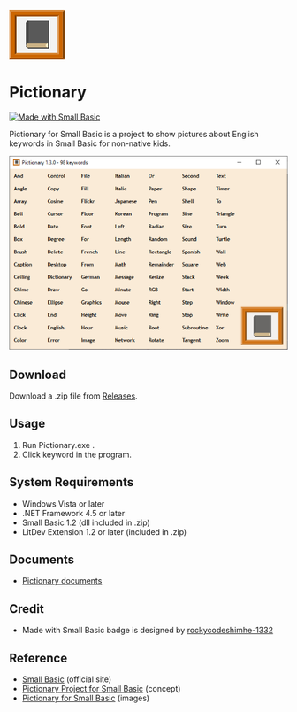 ![icon](img/PictionaryIcon.png)

# Pictionary
[![Made with Small Basic](https://img.shields.io/badge/Made%20with-Small%20Basic-orange)](http://smallbasic.com)

Pictionary for Small Basic is a project to show pictures about English keywords in Small Basic for non-native kids.

![Pictionary](img/Pictionary1.3.0.png)

## Download
Download a .zip file from [Releases](https://github.com/nonkitMac/Pictionary/releases).

## Usage
1. Run Pictionary.exe .
1. Click keyword in the program.

## System Requirements
- Windows Vista or later
- .NET Framework 4.5 or later
- Small Basic 1.2 (dll included in .zip)
- LitDev Extension 1.2 or later (included in .zip)

## Documents
- [Pictionary documents](https://nonkitmac.github.io/Pictionary/Documents)

## Credit
- Made with Small Basic badge is designed by [rockycodeshimhe-1332](https://docs.microsoft.com/en-us/answers/questions/210063/guys-i-made-a-nice-small-basic-github-badge.html)

## Reference
- [Small Basic](https://smallbasic-publicwebsite.azurewebsites.net/) (official site)
- [Pictionary Project for Small Basic](https://nonkitmac.github.io/Pictionary/) (concept)
- [Pictionary for Small Basic](https://nonkitmac.github.io/Pictionary/Gallery.html) (images)
